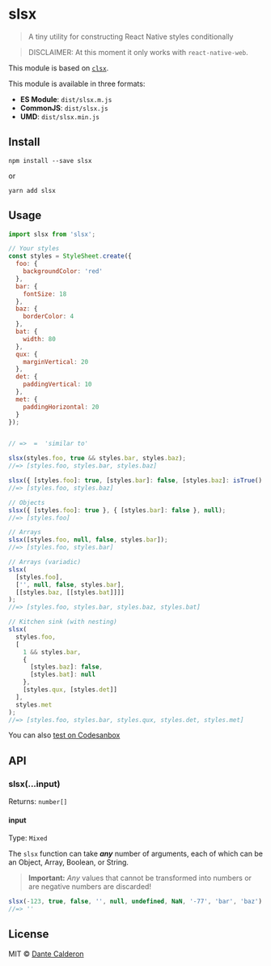 # slsx

> A tiny utility for constructing React Native styles conditionally

> DISCLAIMER: At this moment it only works with `react-native-web`.

This module is based on [`clsx`](https://github.com/lukeed/clsx).

This module is available in three formats:

* **ES Module**: `dist/slsx.m.js`
* **CommonJS**: `dist/slsx.js`
* **UMD**: `dist/slsx.min.js`


## Install

```
npm install --save slsx
```

or

```
yarn add slsx
```


## Usage

```js
import slsx from 'slsx';

// Your styles
const styles = StyleSheet.create({
  foo: {
    backgroundColor: 'red'
  },
  bar: {
    fontSize: 18
  },
  baz: {
    borderColor: 4
  },
  bat: {
    width: 80
  },
  qux: {
    marginVertical: 20
  },
  det: {
    paddingVertical: 10
  },
  met: {
    paddingHorizontal: 20
  }
});


// =>  =  'similar to'

slsx(styles.foo, true && styles.bar, styles.baz);
//=> [styles.foo, styles.bar, styles.baz]

slsx({ [styles.foo]: true, [styles.bar]: false, [styles.baz]: isTrue() });
//=> [styles.foo, styles.baz]

// Objects
slsx({ [styles.foo]: true }, { [styles.bar]: false }, null);
//=> [styles.foo]

// Arrays
slsx([styles.foo, null, false, styles.bar]);
//=> [styles.foo, styles.bar]

// Arrays (variadic)
slsx(
  [styles.foo], 
  ['', null, false, styles.bar], 
  [[styles.baz, [[styles.bat]]]]
);
//=> [styles.foo, styles.bar, styles.baz, styles.bat]

// Kitchen sink (with nesting)
slsx(
  styles.foo, 
  [
    1 && styles.bar, 
    { 
      [styles.baz]: false, 
      [styles.bat]: null 
    }, 
    [styles.qux, [styles.det]]
  ], 
  styles.met
);
//=> [styles.foo, styles.bar, styles.qux, styles.det, styles.met]
```

You can also [test on Codesanbox](https://codesandbox.io/s/slsx-example-mi32b)

## API

### slsx(...input)
Returns: `number[]`

#### input
Type: `Mixed`

The `slsx` function can take ***any*** number of arguments, each of which can be an Object, Array, Boolean, or String.

> **Important:** _Any_ values that cannot be transformed into numbers or are negative numbers are discarded!

```js
slsx(-123, true, false, '', null, undefined, NaN, '-77', 'bar', 'baz');
//=> ''
```

## License

MIT © [Dante Calderon](https://dantecalderon.dev)
